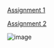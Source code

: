 [Assignment 1](https://www.theodinproject.com/lessons/foundations-rock-paper-scissors)

[Assignment 2](https://www.theodinproject.com/lessons/foundations-revisiting-rock-paper-scissors)

![image](https://github.com/user-attachments/assets/d99951ee-0024-4687-824f-8007ff6ac409)
